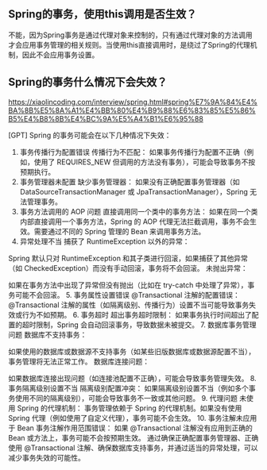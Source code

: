 ## Spring的事务，使用this调用是否生效？
不能，因为Spring事务是通过代理对象来控制的，只有通过代理对象的方法调用才会应用事务管理的相关规则。当使用this直接调用时，是绕过了Spring的代理机制，因此不会应用事务设置。

## Spring的事务什么情况下会失效？
https://xiaolincoding.com/interview/spring.html#spring%E7%9A%84%E4%BA%8B%E5%8A%A1%E4%BB%80%E4%B9%88%E6%83%85%E5%86%B5%E4%B8%8B%E4%BC%9A%E5%A4%B1%E6%95%88

[GPT]
Spring 的事务可能会在以下几种情况下失效：

1. 事务传播行为配置错误
传播行为不匹配：
如果事务传播行为配置不正确（例如，使用了 REQUIRES_NEW 但调用的方法没有事务），可能会导致事务不按预期执行。
2. 事务管理器未配置
缺少事务管理器：
如果没有正确配置事务管理器（如 DataSourceTransactionManager 或 JpaTransactionManager），Spring 无法管理事务。
3. 事务方法调用的 AOP 问题
直接调用同一个类中的事务方法：
如果在同一个类内部直接调用一个事务方法，Spring 的 AOP 代理无法拦截调用，事务不会生效。需要通过不同的 Spring 管理的 Bean 来调用事务方法。
4. 异常处理不当
捕获了 RuntimeException 以外的异常：

Spring 默认只对 RuntimeException 和其子类进行回滚，如果捕获了其他异常（如 CheckedException）而没有手动回滚，事务将不会回滚。
未抛出异常：

如果在事务方法中出现了异常但没有抛出（比如在 try-catch 中处理了异常），事务可能不会回滚。
5. 事务属性设置错误
@Transactional 注解的配置错误：
@Transactional 注解的属性（如隔离级别、传播行为）设置不当可能导致事务失效或行为不如预期。
6. 事务超时
超出事务超时限制：
如果事务执行时间超出了配置的超时限制，Spring 会自动回滚事务，导致数据未被提交。
7. 数据库事务管理问题
数据库不支持事务：

如果使用的数据库或数据源不支持事务（如某些旧版数据库或数据源配置不当），事务管理将无法正常工作。
数据库连接问题：

如果数据库连接出现问题（如连接池配置不正确），可能会导致事务管理失效。
8. 事务隔离级别设置不当
隔离级别配置冲突：
如果隔离级别设置不当（例如多个事务使用不同的隔离级别），可能会导致事务不一致或其他问题。
9. 代理问题
未使用 Spring 的代理机制：
事务管理依赖于 Spring 的代理机制。如果没有使用 Spring 代理（例如使用了自定义代理），事务可能不会生效。
10. 事务注解未应用于 Bean
事务注解作用范围错误：
如果 @Transactional 注解没有应用到正确的 Bean 或方法上，事务可能不会按预期生效。
通过确保正确配置事务管理器、正确使用 @Transactional 注解、确保数据库支持事务，并通过适当的异常处理，可以减少事务失效的可能性。